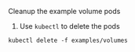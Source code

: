 Cleanup the example volume pods

1. Use `kubectl` to delete the pods

```execute
kubectl delete -f examples/volumes
```
